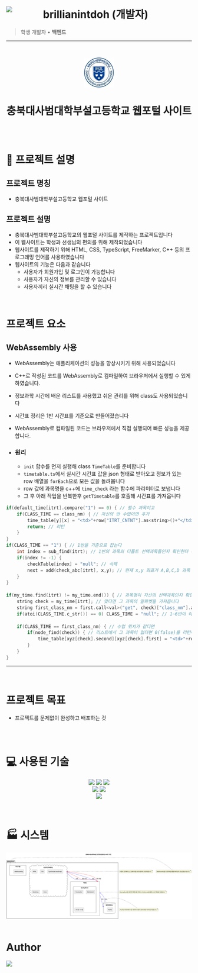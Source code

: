 # brillianintdoh (개발자) <img src="https://avatars.githubusercontent.com/u/133849984?v=4" align=left width=100> 
> 학생 개발자 • **백엔드**
<hr>
<br>
<p align="center">
    <a href="https://cberi.ourgram.co.kr">
        <img src="./diagram/img/badge.png" width="80" >
    </a>
</p>
<h1 align="center">충북대사범대학부설고등학교 웹포털 사이트</h1>

<br>
<br>

# 📝 프로젝트 설명

## 프로젝트 명칭
- 충북대사범대학부설고등학교 웹포털 사이트

## 프로젝트 설명
- 충북대사범대학부설고등학교의 웹포털 사이트를 제작하는 프로젝트입니다
- 이 웹사이트는 학생과 선생님의 편의를 위해 제작되었습니다
- 웹사이트를 제작하기 위해 HTML, CSS, TypeScript, FreeMarker, C++ 등의 프로그래밍 언어를 사용하였습니다
- 웹사이트의 기능은 다음과 같습니다
    - 사용자가 회원가입 및 로그인이 가능합니다
    - 사용자가 자신의 정보를 관리할 수 있습니다
    - 사용자끼리 실시간 채팅을 할 수 있습니다

<br>

# 프로젝트 요소

## WebAssembly 사용
- WebAssembly는 애플리케이션의 성능을 향상시키기 위해 사용되었습니다
- C++로 작성된 코드를 WebAssembly로 컴파일하여 브라우저에서 실행할 수 있게 하였습니다.
- 정보과학 시간에 배운 리스트를 사용했고 쉬운 관리를 위해 class도 사용되었습니다
- 시간표 정리은 1반 시간표를 기준으로 만들어졌습니다
- WebAssembly로 컴파일된 코드는 브라우저에서 직접 실행되어 빠른 성능을 제공합니다.

- ### 원리
    - `init` 함수를 먼저 실행해 class `TimeTable`를 준비합니다
    - `timetable.ts`에서 실시간 시간표 값을 json 형태로 받아오고 정보가 있는 row 배열을 `forEach`으로 모든 값을 돌려봅니다
    - row 값에 과목명을 c++에 `time_check` 라는 함수에 파리미터로 보냅니다
    - 그 후 아래 작업을 반복한후 `getTimetable`를 호출해 시간표를 가져옵니다
```cpp
if(default_time[itrt].compare("1") == 0) { // 필수 과목이고
    if(CLASS_TIME == class_nm) { // 자신의 반 수업이면 추가
        time_table[y][x] = "<td>"+row["ITRT_CNTNT"].as<string>()+"</td>";
        return; // 리턴
    } 
}
if(CLASS_TIME == "1") { // 1반을 기준으로 잡는다
    int index = sub_find(itrt); // 1반의 과목의 디폴트 선택과목들인지 확인한다 (고전 읽기: A, 한문:B, 지구과학:C, 세계사:D) 를 기준
    if(index != -1) {
        checkTable[index] = "null"; // 삭제
        next = add(check_abc[itrt], x,y); // 현재 x,y 좌표가 A,B,C,D 과목 중 하나라면 그 위치를 이중연결리스트에 저장합니다
    }
}

if(my_time.find(itrt) != my_time.end()) { // 과목명이 자신의 선택과목인지 확인합니다
    string check = my_time[itrt]; // 맞다면 그 과목의 알파벳을 가져옵니다
    string first_class_nm = first.call<val>("get", check)["class_nm"].as<string>(); // 과목 수업 위치를 가져옵니다
    if(atoi(CLASS_TIME.c_str()) == 0) CLASS_TIME = "null"; // 1~6반이 아니라면 값을 문자열 "null"로 바꿉니다

    if(CLASS_TIME == first_class_nm) { // 수업 위치가 같다면
        if(node_find(check)) { // 리스트에서 그 과목이 없다면 0(false)를 리턴하고 만약 있다면 xyz 변수에 좌표를 저장한후 1(true)를 리턴합니다
            time_table[xyz[check].second][xyz[check].first] = "<td>"+row["ITRT_CNTNT"].as<string>()+"</td>";
        }
    }
}
```
<hr>
<br>

# 프로젝트 목표
- 프로젝트를 문제없이 완성하고 배포하는 것

<br>
<br>

# 💻 사용된 기술
<div align="center">
    <img src="https://img.shields.io/badge/springboot-6DB33F?style=flat-square&logo=springBoot&logoColor=white"> <img src="https://img.shields.io/badge/webassembly-654FF0?style=flat-square&logo=webassembly&logoColor=white"> <img src="https://img.shields.io/badge/webpack-8DD6F9?style=flat-square&logo=webpack&logoColor=white">
    <br>
    <img src="https://img.shields.io/badge/htmx-3366CC?style=flat-square&logo=htmx&logoColor=white"> <img src="https://img.shields.io/badge/Bootstrap-7952B3?style=flat-square&logo=Bootstrap&logoColor=white">
    <br>
    <img src="https://img.shields.io/badge/MySql-4479A1?style=flat-square&logo=MySql&logoColor=white">
</div>

<br>
<br>

# 🏭 시스템
<div align="center">
    <img src="./diagram/img/System.png" width="900">
</div>

<br>

# Author
<a href="https://matilto:palanghwi@gmail.com">
    <img src="https://img.shields.io/badge/Gmail-F051385?style=flat-square&logo=Gmail&logoColor=white"/>
</a>